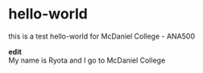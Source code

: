 # hello-world
this is a test hello-world for McDaniel College - ANA500

**edit** <br/>
My name is Ryota and I go to McDaniel College
